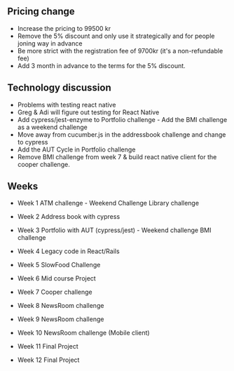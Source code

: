 ## Pricing change
- Increase the pricing to 99500 kr
- Remove the 5% discount and only use it strategically and for people joning way in advance
- Be more strict with the registration fee of 9700kr (it's a non-refundable fee)
- Add 3 month in advance to the terms for the 5% discount.

## Technology discussion
- Problems with testing react native
- Greg & Adi will figure out testing for React Native
- Add cypress/jest-enzyme to Portfolio challenge - Add the BMI challenge as a weekend challenge
- Move away from cucumber.js in the addressbook challenge and change to cypress
- Add the AUT Cycle in Portfolio challenge
- Remove BMI challenge from week 7 & build react native client for the cooper challenge.

## Weeks
- Week 1 ATM challenge - Weekend Challenge Library challenge
- Week 2 Address book with cypress 
- Week 3 Portfolio with AUT (cypress/jest) - Weekend challenge BMI challenge

- Week 4 Legacy code in React/Rails
- Week 5 SlowFood Challenge
- Week 6 Mid course Project
- Week 7 Cooper challenge

- Week 8 NewsRoom challenge
- Week 9 NewsRoom challenge
- Week 10 NewsRoom challenge (Mobile client)
- Week 11 Final Project
- Week 12 Final Project
